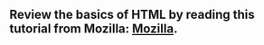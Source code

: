 ## Review the basics of HTML by reading this tutorial from Mozilla: [Mozilla](https://developer.mozilla.org/en-US/docs/Learn/Getting_started_with_the_web/HTML_basics).